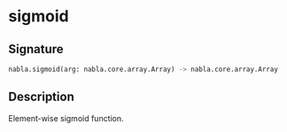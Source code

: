 # sigmoid

## Signature

```python
nabla.sigmoid(arg: nabla.core.array.Array) -> nabla.core.array.Array
```

## Description

Element-wise sigmoid function.

